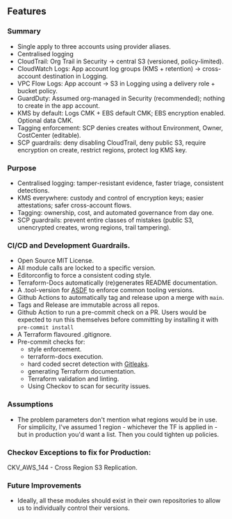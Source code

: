 
## Features

### Summary

- Single apply to three accounts using provider aliases.
-	Centralised logging
   -	CloudTrail: Org Trail in Security → central S3 (versioned, policy-limited).
   -	CloudWatch Logs: App account log groups (KMS + retention) → cross-account
      destination in Logging.
   -	VPC Flow Logs: App account → S3 in Logging using a delivery role + bucket
      policy.
   -	GuardDuty: Assumed org-managed in Security (recommended); nothing to create
      in the app account.
-	KMS by default: Logs CMK + EBS default CMK; EBS encryption enabled. Optional
  data CMK.
-	Tagging enforcement: SCP denies creates without Environment, Owner, CostCenter
  (editable).
-	SCP guardrails: deny disabling CloudTrail, deny public S3, require encryption
  on create, restrict regions, protect log KMS key.

### Purpose

-	Centralised logging: tamper-resistant evidence, faster triage, consistent
  detections.
-	KMS everywhere: custody and control of encryption keys; easier attestations;
  safer cross-account flows.
-	Tagging: ownership, cost, and automated governance from day one.
-	SCP guardrails: prevent entire classes of mistakes (public S3, unencrypted
  creates, wrong regions, trail tampering).

### CI/CD and Development Guardrails.

- Open Source MIT License.
- All module calls are locked to a specific version.
- Editorconfig to force a consistent coding style.
- Terraform-Docs automatically (re)generates README documentation.
- A .tool-version for [ASDF](https://asdf-vm.com/) to enforce common tooling
  versions.
- Github Actions to automatically tag and release upon a merge with `main`.
- Tags and Release are immutable across all repos.
- Github Action to run a pre-commit check on a PR. Users would be expected to
  run this themselves before committing by installing it with
  `pre-commit install`
- A Terraform flavoured .gitignore.
- Pre-commit checks for:
    - style enforcement.
    - terraform-docs execution.
    - hard coded secret detection with [Gitleaks](https://gitleaks.io/).
    - generating Terraform documentation.
    - Terraform validation and linting.
    - Using Checkov to scan for security issues.

### Assumptions

- The problem parameters don't mention what regions would be in use. For
  simplicity, I've assumed 1 region - whichever the TF is applied in - but in
  production you'd want a list.  Then you could tighten up policies.

### Checkov Exceptions to fix for Production:

CKV_AWS_144 - Cross Region S3 Replication.

### Future Improvements

- Ideally, all these modules should exist in their own repositories to allow us
  to individually control their versions.
